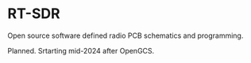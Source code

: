 # RT-SDR
Open source software defined radio PCB schematics and programming.

Planned. Srtarting mid-2024 after OpenGCS.
